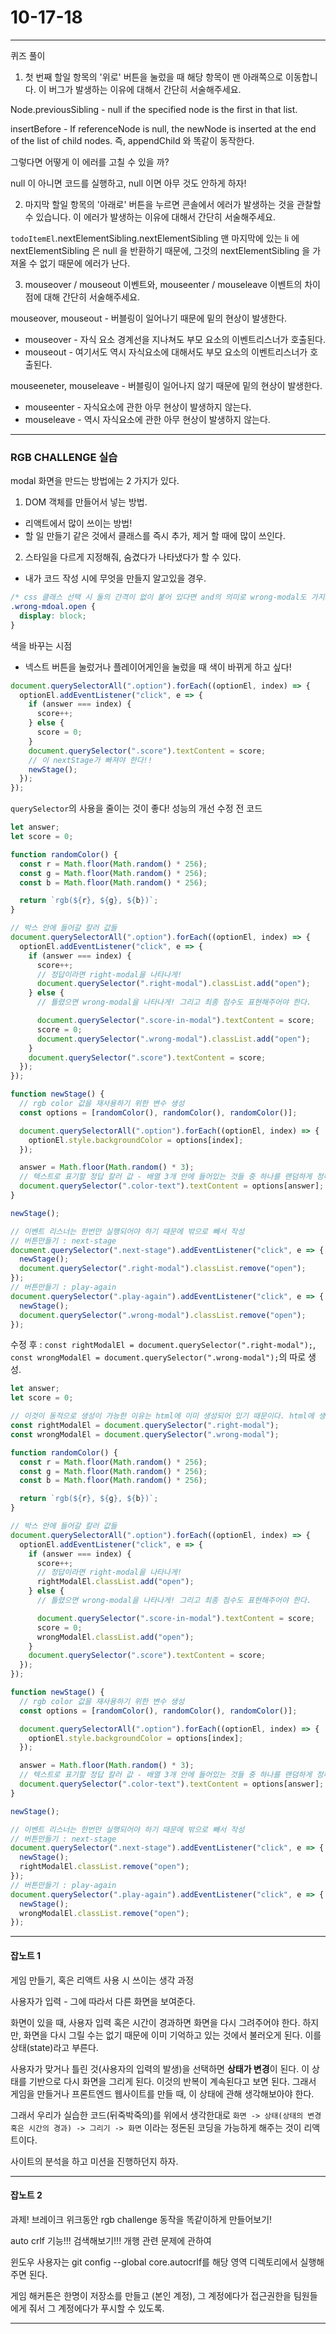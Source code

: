 # 10-17-18

---

퀴즈 풀이

1. 첫 번째 할일 항목의 '위로' 버튼을 눌렀을 때 해당 항목이 맨 아래쪽으로 이동합니다. 이 버그가 발생하는 이유에 대해서 간단히 서술해주세요.

Node.previousSibling - null if the specified node is the first in that list.

insertBefore - If referenceNode is null, the newNode is inserted at the end of the list of child nodes. 즉, appendChild 와 똑같이 동작한다.

그렇다면 어떻게 이 에러를 고칠 수 있을 까?

null 이 아니면 코드를 실행하고, null 이면 아무 것도 안하게 하자!

2. 마지막 할일 항목의 '아래로' 버튼을 누르면 콘솔에서 에러가 발생하는 것을 관찰할 수 있습니다. 이 에러가 발생하는 이유에 대해서 간단히 서술해주세요.

`todoItemEl`.nextElementSibling.nextElementSibling 맨 마지막에 있는 li 에 nextElementSibling 은 null 을 반환하기 때문에, 그것의 nextElementSibling 을 가져올 수 없기 때문에 에러가 난다.

3. mouseover / mouseout 이벤트와, mouseenter / mouseleave 이벤트의 차이점에 대해 간단히 서술해주세요.

mouseover, mouseout - 버블링이 일어나기 때문에 밑의 현상이 발생한다.

- mouseover - 자식 요소 경계선을 지나쳐도 부모 요소의 이벤트리스너가 호출된다.
- mouseout - 여기서도 역시 자식요소에 대해서도 부모 요소의 이벤트리스너가 호출된다.

mouseeneter, mouseleave - 버블링이 일어나지 않기 때문에 밑의 현상이 발생한다.

- mouseenter - 자식요소에 관한 아무 현상이 발생하지 않는다.
- mouseleave - 역시 자식요소에 관한 아무 현상이 발생하지 않는다.

---

### RGB CHALLENGE 실습

modal 화면을 만드는 방법에는 2 가지가 있다.

1. DOM 객체를 만들어서 넣는 방법.
- 리액트에서 많이 쓰이는 방법!
- 할 일 만들기 같은 것에서 클래스를 즉시 추가, 제거 할 때에 많이 쓰인다.


2. 스타일을 다르게 지정해줘, 숨겼다가 나타냈다가 할 수 있다.

- 내가 코드 작성 시에 무엇을 만들지 알고있을 경우.

```css
/* css 클래스 선택 시 둘의 간격이 없이 붙어 있다면 and의 의미로 wrong-modal도 가지고 있고 open도 가지고 있을 때를 가리킨다. */
.wrong-mdoal.open {
  display: block;
}
```

색을 바꾸는 시점

- 넥스트 버튼을 눌렀거나 플레이어게인을 눌렀을 때 색이 바뀌게 하고 싶다!

```js
document.querySelectorAll(".option").forEach((optionEl, index) => {
  optionEl.addEventListener("click", e => {
    if (answer === index) {
      score++;
    } else {
      score = 0;
    }
    document.querySelector(".score").textContent = score;
    // 이 nextStage가 빠져야 한다!!
    newStage();
  });
});
```

`querySelector`의 사용을 줄이는 것이 좋다! 성능의 개선
수정 전 코드

```js
let answer;
let score = 0;

function randomColor() {
  const r = Math.floor(Math.random() * 256);
  const g = Math.floor(Math.random() * 256);
  const b = Math.floor(Math.random() * 256);

  return `rgb(${r}, ${g}, ${b})`;
}

// 박스 안에 들어갈 칼러 값들
document.querySelectorAll(".option").forEach((optionEl, index) => {
  optionEl.addEventListener("click", e => {
    if (answer === index) {
      score++;
      // 정답이라면 right-modal을 나타나게!
      document.querySelector(".right-modal").classList.add("open");
    } else {
      // 틀렸으면 wrong-modal을 나타나게! 그리고 최종 점수도 표현해주어야 한다.

      document.querySelector(".score-in-modal").textContent = score;
      score = 0;
      document.querySelector(".wrong-modal").classList.add("open");
    }
    document.querySelector(".score").textContent = score;
  });
});

function newStage() {
  // rgb color 값을 재사용하기 위한 변수 생성
  const options = [randomColor(), randomColor(), randomColor()];

  document.querySelectorAll(".option").forEach((optionEl, index) => {
    optionEl.style.backgroundColor = options[index];
  });

  answer = Math.floor(Math.random() * 3);
  // 텍스트로 표기할 정답 칼러 값 - 배열 3개 안에 들어있는 것들 중 하나를 랜덤하게 정해주어야 하니까
  document.querySelector(".color-text").textContent = options[answer];
}

newStage();

// 이벤트 리스너는 한번만 실행되어야 하기 때문에 밖으로 빼서 작성
// 버튼만들기 : next-stage
document.querySelector(".next-stage").addEventListener("click", e => {
  newStage();
  document.querySelector(".right-modal").classList.remove("open");
});
// 버튼만들기 : play-again
document.querySelector(".play-again").addEventListener("click", e => {
  newStage();
  document.querySelector(".wrong-modal").classList.remove("open");
});
```

수정 후 : `const rightModalEl = document.querySelector(".right-modal");`, `const wrongModalEl = document.querySelector(".wrong-modal");`의 따로 생성.

```js
let answer;
let score = 0;

// 이것이 동적으로 생성이 가능한 이유는 html에 이미 생성되어 있기 때문이다. html에 생성되어 있는 요소들은 밑과 같이 생성해놓고 사용할 수 있다.
const rightModalEl = document.querySelector(".right-modal");
const wrongModalEl = document.querySelector(".wrong-modal");

function randomColor() {
  const r = Math.floor(Math.random() * 256);
  const g = Math.floor(Math.random() * 256);
  const b = Math.floor(Math.random() * 256);

  return `rgb(${r}, ${g}, ${b})`;
}

// 박스 안에 들어갈 칼러 값들
document.querySelectorAll(".option").forEach((optionEl, index) => {
  optionEl.addEventListener("click", e => {
    if (answer === index) {
      score++;
      // 정답이라면 right-modal을 나타나게!
      rightModalEl.classList.add("open");
    } else {
      // 틀렸으면 wrong-modal을 나타나게! 그리고 최종 점수도 표현해주어야 한다.

      document.querySelector(".score-in-modal").textContent = score;
      score = 0;
      wrongModalEl.classList.add("open");
    }
    document.querySelector(".score").textContent = score;
  });
});

function newStage() {
  // rgb color 값을 재사용하기 위한 변수 생성
  const options = [randomColor(), randomColor(), randomColor()];

  document.querySelectorAll(".option").forEach((optionEl, index) => {
    optionEl.style.backgroundColor = options[index];
  });

  answer = Math.floor(Math.random() * 3);
  // 텍스트로 표기할 정답 칼러 값 - 배열 3개 안에 들어있는 것들 중 하나를 랜덤하게 정해주어야 하니까
  document.querySelector(".color-text").textContent = options[answer];
}

newStage();

// 이벤트 리스너는 한번만 실행되어야 하기 때문에 밖으로 빼서 작성
// 버튼만들기 : next-stage
document.querySelector(".next-stage").addEventListener("click", e => {
  newStage();
  rightModalEl.classList.remove("open");
});
// 버튼만들기 : play-again
document.querySelector(".play-again").addEventListener("click", e => {
  newStage();
  wrongModalEl.classList.remove("open");
});
```


---

#### 잡노트 1

게임 만들기, 혹은 리액트 사용 시 쓰이는 생각 과정

사용자가 입력 - 그에 따라서 다른 화면을 보여준다.


화면이 있을 때, 사용자 입력 혹은 시간이 경과하면 화면을 다시 그려주어야 한다. 하지만, 화면을 다시 그릴 수는 없기 때문에 이미 기억하고 있는 것에서 불러오게 된다. 이를 상태(state)라고 부른다.

사용자가 맞거나 틀린 것(사용자의 입력의 발생)을 선택하면 **상태가 변경**이 된다. 이 상태를 기반으로 다시 화면을 그리게 된다. 이것의 반복이 계속된다고 보면 된다. 그래서 게임을 만들거나 프론트엔드 웹사이트를 만들 때, 이 상태에 관해 생각해보아야 한다. 

그래서 우리가 실습한 코드(뒤죽박죽의)를 위에서 생각한대로 `화면 -> 상태(상태의 변경 혹은 시간의 경과) -> 그리기 -> 화면` 이라는 정돈된 코딩을 가능하게 해주는 것이 리액트이다.

사이트의 분석을 하고 미션을 진행하던지 하자.

---

#### 잡노트 2

과제! 브레이크 위크동안 rgb challenge 동작을 똑같이하게 만들어보기!

auto crlf 기능!!! 검색해보기!!! 개행 관련 문제에 관하여

윈도우 사용자는 git config --global core.autocrlf를 해당 영역 디렉토리에서 실행해주면 된다.

게임 해커톤은 한명이 저장소를 만들고 (본인 계정), 그 계정에다가 접근권한을 팀원들에게 줘서 그 계정에다가 푸시할 수 있도록.


--- 
